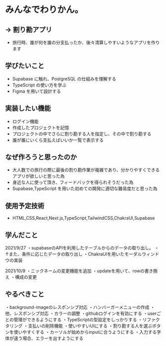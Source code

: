 # みんなでわりかん。

## → 割り勘アプリ

- 旅行時、誰が何を誰の分支払ったか、後々清算しやすいようなアプリを作ります

## 学びたいこと

- Supabase に触れ、PostgreSQL の仕組みを理解する
- TypeScript の使い方を学ぶ
- Figma を用いて設計する

## 実装したい機能

- ログイン機能
- 作成したプロジェクトを記憶
- プロジェクトの中でさらに割り勘する人を指定し、その中で割り勘する
- 誰が誰にいくら支払えばいいか一覧で表示する

## なぜ作ろうと思ったのか

- 大人数での旅行の際に最後の割り勘作業が複雑であり、分かりやすくできるアプリが欲しいと思った為
- 身近な人に使って頂き、フィードバックを得られそうだった為
- Supabase,TypeScript を用いた初めての開発に適切な難易度だと思った為

## 使用予定技術

- HTML,CSS,React,Next.js,TypeScript,TailwindCSS,ChakraUI,Supabase


## 学んだこと

2021/9/27 
・supabaseのAPIを利用したテーブルからのデータの取り出し。
・↑また、条件に応じたデータの取り出し
・ChakraUIを用いたモーダルウィンドウの実装

2021/10/9
・ニックネームの変更機能を追加
・updateを用いて、rowの書き換え
・構成の変更

## やるべきこと

・background-imageのレスポンシブ対応
・ハンバーガーメニューの作成
・他、レスポンシブ対応
・カラーの調整
・githubログインを有効にする
・userごとの管理ができるようにする
・TypeScriptの型設定をしっかりする
・リファクタリング
・支払いの削除機能
・使いやすいUIにする
・割り勘する人を選ぶボタンを使いやすくする
・カーソルが始めからinputに合うようにする
・入力する字体が違う場合、エラーを出すようにする